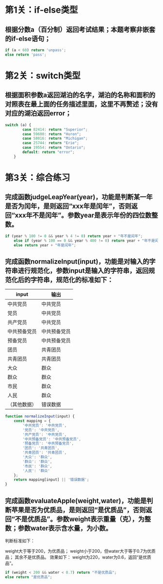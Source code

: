 # 第1关：if-else类型

## 根据分数a（百分制）返回考试结果；本题考察非嵌套的if-else语句；

```javascript
if (a < 60) return 'unpass';
else return 'pass';
```


# 第2关：switch类型

## 根据面积参数a返回湖泊的名字，湖泊的名称和面积的对照表在最上面的任务描述里面，这里不再赘述；没有对应的湖泊返回error；

```javascript
switch (a) {
        case 82414: return "Superior";
        case 59600: return "Huron";
        case 58016: return "Michigan";
        case 25744: return "Erie";
        case 19554: return "Ontario";
        default: return "error";
    }
```


# 第3关：综合练习

## 完成函数judgeLeapYear(year)，功能是判断某一年是否为闰年，是则返回“xxx年是闰年”，否则返回“xxx年不是闰年”。参数year是表示年份的四位数整数。

```javascript
if (year % 100 != 0 && year % 4 != 0) return year + "年不是闰年";
    else if (year % 100 == 0 && year % 400 != 0) return year + "年不是闰年";
    else return year + "年是闰年";
```

## 完成函数normalizeInput(input)，功能是对输入的字符串进行规范化，参数input是输入的字符串，返回规范化后的字符串，规范化的标准如下：

| input | 输出 |
|---|---|
| 中共党员 | 中共党员 |
| 党员 | 中共党员 |
| 共产党员 | 中共党员 |
| 中共预备党员 | 中共预备党员 |
| 预备党员 | 中共预备党员 |
| 团员 | 共青团员 |
| 共青团员 | 共青团员 |
| 大众 | 群众 |
| 群众 | 群众 |
| 市民 | 群众 |
| 人民 | 群众 |
| （其他数据） | 错误数据 |

```javascript
function normalizeInput(input) {
    const mapping = {
        '中共党员': '中共党员',
        '党员': '中共党员',
        '共产党员': '中共党员',
        '中共预备党员': '中共预备党员',
        '预备党员': '中共预备党员',
        '团员': '共青团员',
        '共青团员': '共青团员',
        '大众': '群众',
        '群众': '群众',
        '市民': '群众',
        '人民': '群众'
    };
    return mapping[input] || '错误数据';
}
```

## 完成函数evaluateApple(weight,water)，功能是判断苹果是否为优质品，是则返回“是优质品”，否则返回“不是优质品”。参数weight表示重量（克），为整数；参数water表示含水量，为小数。

判断标准如下：

weight大于等于200，为优质品；
weight小于200，但water大于等于0.7为优质品；
其余不是优质品。
效果如下：
weight为220，water为0.6，返回“是优质品”。

```javascript
if (weight < 200 && water < 0.7) return "不是优质品";
else return "是优质品";
```